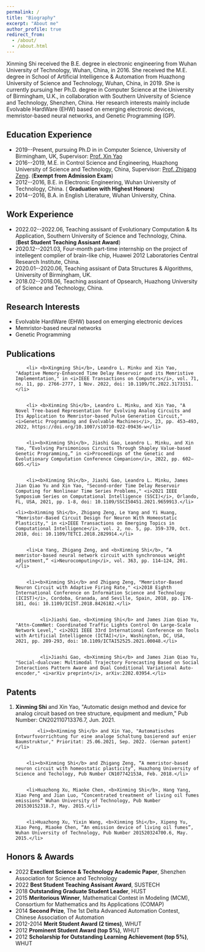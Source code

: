 ```yaml
---
permalink: /
title: "Biography"
excerpt: "About me"
author_profile: true
redirect_from: 
  - /about/
  - /about.html
---
```

Xinming Shi received the B.E. degree in electronic engineering from Wuhan University of Technology, Wuhan, China, in 2016.  She received the M.E. degree in  School of Artificial Intelligence & Automation from Huazhong University of Science and Technology, Wuhan, China, in 2019. She is currently pursuing her Ph.D. degree in Computer Science at the University of Birmingham, U.K., in collaboration with Southern University of Science and Technology, Shenzhen, China. Her research interests mainly include Evolvable HardWare (EHW) based on emerging electronic devices, memristor-based neural networks, and Genetic Programming (GP). 


Education Experience
------
* 2019--Present, pursuing Ph.D in in Computer Science, University of Birmingham, UK, Supervisor: [Prof. Xin Yao](https://www.cs.bham.ac.uk/~xin/)
* 2016--2019, M.E. in Control Science and Engineering, Huazhong University of Science and Technology, China, Supervisor: [Prof. Zhigang Zeng](http://aia.hust.edu.cn/zhigangzeng/). (<b>Exempt from Admission Exam</b>)
* 2012--2016, B.E. in Electronic Engineering, Wuhan University of Technology, China. ( <b>Graduation with Highest Honors</b>)
* 2014--2016, B.A. in English Literature, Wuhan University, China.


Work Experience
------
* 2022.02--2022.06, Teaching assisant of Evolutionary Computation & Its Application, Southern University of Science and Technology, China. (<b>Best Student Teaching Assisant Award</b>)
* 2020.12--2021.03, Four-month part-time internship on the project of intellegent complier of brain-like chip, Huawei 2012 Laboratories Central Research Institute, China.
* 2020.01--2020.06, Teaching assisant of Data Structures & Algorithms, University of Birmingham, UK.
* 2018.02--2018.06, Teaching assisant of Opsearch, Huazhong University of Science and Technology, China.


Research Interests
------
* Evolvable HardWare (EHW) based on emerging electronic devices
* Memristor-based neural networks
* Genetic Programming


Publications
------
<ol>
		
		<li> <b>Xingming Shi</b>, Leandro L. Minku and Xin Yao, "Adaptive Memory-Enhanced Time Delay Reservoir and its Memristive Implementation," in <i>IEEE Transactions on Computers</i>, vol. 71, no. 11, pp. 2766-2777, 1 Nov. 2022, doi: 10.1109/TC.2022.3173151.</li>
	
		
		<li> <b>Xinming Shi</b>, Leandro L. Minku, and Xin Yao, "A Novel Tree-based Representation for Evolving Analog Circuits and Its Application to Memristor-based Pulse Generation Circuit," <i>Genetic Programming and Evolvable Machines</i>, 23, pp. 453–493, 2022, https://doi.org/10.1007/s10710-022-09436-w</li>
		
		
		<li><b>Xinming Shi</b>, Jiashi Gao, Leandro L. Minku, and Xin Yao, “Evolving Parsimonious Circuits Through Shapley Value-based Genetic Programming,” in <i>Proceedings of the Genetic and Evolutionary Computation Conference Companion</i>, 2022, pp. 602–605.</li>
		
		
		<li><b>Xinming Shi</b>, Jiashi Gao, Leandro L. Minku, James Jian Qiao Yu and Xin Yao, "Second-order Time Delay Reservoir Computing for Nonlinear Time Series Problems," <i>2021 IEEE Symposium Series on Computational Intelligence (SSCI)</i>, Orlando, FL, USA, 2021, pp. 1-8, doi: 10.1109/SSCI50451.2021.9659913.</li>
	
	<li><b>Xinming Shi</b>, Zhigang Zeng, Le Yang and Yi Huang, "Memristor-Based Circuit Design for Neuron With Homeostatic Plasticity," in <i>IEEE Transactions on Emerging Topics in Computational Intelligence</i>, vol. 2, no. 5, pp. 359-370, Oct. 2018, doi: 10.1109/TETCI.2018.2829914.</li>
		
  
  		<li>Le Yang, Zhigang Zeng, and <b>Xinming Shi</b>, “A memristor-based neural network circuit with synchronous weight adjustment,” <i>Neurocomputing</i>, vol. 363, pp. 114–124, 201.</li>
		

	   	<li><b>Xinming Shi</b> and Zhigang Zeng, "Memristor-Based Neuron Circuit with Adaptive Firing Rate," <i>2018 Eighth International Conference on Information Science and Technology (ICIST)</i>, Cordoba, Granada, and Seville, Spain, 2018, pp. 176-181, doi: 10.1109/ICIST.2018.8426182.</li>
		
      
    		 <li>Jiashi Gao, <b>Xinming Shi</b> and James Jian Qiao Yu, "Attn-CommNet: Coordinated Traffic Lights Control On Large-Scale Network Level," <i>2021 IEEE 33rd International Conference on Tools with Artificial Intelligence (ICTAI)</i>, Washington, DC, USA, 2021, pp. 289-293, doi: 10.1109/ICTAI52525.2021.00048.</li>
		
      
    		 <li>Jiashi Gao, <b>Xinming Shi</b> and James Jian Qiao Yu, "Social-dualcvae: Multimodal Trajectory Forecasting Based on Social Interactions Pattern Aware and Dual Conditional Variational Auto-encoder," <i>arXiv preprint</i>, arXiv:2202.03954.</li>
	   

</ol>  

Patents
------
<ol>
		<li><b>Xinming Shi</b> and Xin Yao, "Automatic design method and device for analog circuit based on tree structure, equipment and medium," Pub Number: CN202110713376.7, Jun. 2021.</li>
	
  
    		<li><b>Xinming Shi</b> and Xin Yao, "Automatisches Entwurfsvorrichtung fur eine analoge Schaltung basierend auf enier Baumstruktur," Prioritat: 25.06.2021, Sep. 2022. (German patent)</li>
	
  
		<li><b>Xinming Shi</b> and Zhigang Zeng, “A memristor-based neuron circuit with homeostatic plasticity”, Huazhong University of Science and Techology, Pub Number CN107742153A, Feb. 2018.</li>
		
		
		<li>Huazhong Xu, Miaoke Chen, <b>Xinming Shi</b>, Hang Yang, Xiao Peng and Jian Luo, “Concentrated treatment of living oil fumes emissions” Wuhan University of Technology, Pub Number 201530152318.7, May. 2015.</li>
	
			
		<li>Huazhong Xu, Yixin Wang, <b>Xinming Shi</b>, Xipeng Yu, Xiao Peng, Miaoke Chen, “An emission device of living oil fumes”, Wuhan University of Technology, Pub Number 201520324700.6, May. 2015.</li>
</ol> 


Honors & Awards
------
* 2022 <b>Execllent Science & Technology Academic Paper</b>, Shenzhen Association for Science and Technology
* 2022 <b>Best Student Teaching Assisant Award</b>, SUSTECH
* 2018 <b>Outstanding Graduate Student Leader</b>, HUST
* 2015 <b>Meritorious Winner</b>, Mathematical Contest in Modeling (MCM), Consortium for Mathematics and Its Applications (COMAP)
* 2014 <b>Second Prize</b>, The 1st Delta Advanced Automation Contest, Chinese Association of Automation
* 2012-2014 <b>Merit Student Award (2 times)</b>, WHUT
* 2012 <b>Prominent Student Award (top 5%)</b>, WHUT
* 2012 <b>Scholarship for Outstanding Learning Achievement (top 5%)</b>, WHUT

